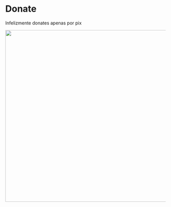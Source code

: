 # Donate

Infelizmente donates apenas por pix

<img src="https://github.com/AoShinRO/pathofAsgard/blob/main/.github/donation/pix.png?raw=true" align="right" height="540" />